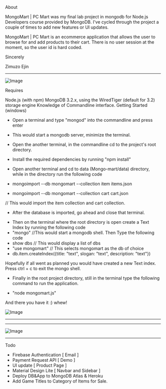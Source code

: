 About

MongoMart | PC Mart was my final lab project in mongodb for Node.js Developers course provided by MongoDB. 
I've cycled through the project a couple of times to add new features or UI updates.

MongoMart | PC Mart is an ecommerce application that allows the user to browse for and add products to their cart.
There is no user session at the moment, so the user id is hard coded. 

 Sincerely
 
 Zimuzo Ejin
 
----------------------------------------------------------------------------------------------------------------------


![Image](https://github.com/zimejin/Mongo-mart/blob/master/sreen%20mart.png?raw=true)


Requires

Node.js (with npm)
MongoDB 3.2.x, using the WiredTiger (default for 3.2) storage engine
Knowledge of Commandline interface.
Getting Started (windows)

* Open a terminal and type "mongod" into the commandline and press enter
- This would start a mongodb server, minimize the terminal.

* Open the another terminal, in the commandline cd to the project's root directory.
* Install the required dependencies by running "npm install"

* Open another terminal and cd to data (Mongo-mart/data) directory, while in the directory run the following code
* mongoimport --db mongomart --collection item items.json
* mongoimport --db mongomart --collection cart cart.json

// This would import the item collection and cart collection.


- After the database is imported, go ahead and close that terminal.

* Then on the terminal where the root directory is open create a Text Index by running the following code
* "mongo"                 //This would start a mongodb shell. Then Type the following code
* show dbs                // This would display a list of dbs
* "use mongomart"          // This selects mongomart as the db of choice
* db.item.createIndex({title: "text", slogan: "text", description: "text"}) 

Hopefully if all went as planned you would have created a new Text index. Press ctrl + c to exit the mongo shell.

* Finally in the root project directory, still in the terminal type the following command to run the application.

* "node mongomart.js"    

And there you have it :) whew!

![Image](https://github.com/zimejin/Mongo-mart/blob/master/pc%20mart.jpg?raw=true)

----------------------------------------------------------------------------------------------------------------------

----------------------------------------------------------------------------------------------------------------------

![Image](https://github.com/zimejin/Mongo-mart/blob/master/ScreenShot%20mart.png?raw=true)


----------------------------------------------------------------------------------------------------------------------


Todo

* Firebase Authentication [ Email ]
* Payment Request API [ Demo ] 
* UI update [ Product Page ]
* Material Design Lite [ Navbar and Sidebar ]
* Deploy DB&App to MongoDB Atlas & Heroku 
* Add Game Titles to Category of Items for Sale.
